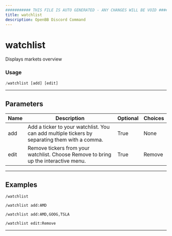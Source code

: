 ```yaml
---
########### THIS FILE IS AUTO GENERATED - ANY CHANGES WILL BE VOID ###########
title: watchlist
description: OpenBB Discord Command
---
```


# watchlist

Displays markets overview

### Usage

```python wordwrap
/watchlist [add] [edit]
```

---

## Parameters

| Name | Description | Optional | Choices |
| ---- | ----------- | -------- | ------- |
| add | Add a ticker to your watchlist. You can add multiple tickers by separating them with a comma. | True | None |
| edit | Remove tickers from your watchlist. Choose Remove to bring up the interactive menu. | True | Remove |


---

## Examples

```
/watchlist
```
```
/watchlist add:AMD
```
```
/watchlist add:AMD,GOOG,TSLA
```
```
/watchlist edit:Remove
```

---
